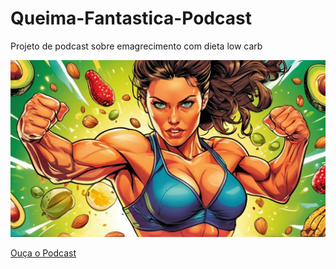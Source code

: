 # Queima-Fantastica-Podcast
Projeto de podcast sobre emagrecimento com dieta low carb

![Capa do Podcast](https://github.com/Lidianeamorim/Queima-Fantastica-Podcast/blob/main/capa-para-podcast.png)

[Ouça o Podcast](https://github.com/Lidianeamorim/Queima-Fantastica-Podcast/blob/main/podcast-QUEIMA-FANTASTICA-EP-1.MP3)
